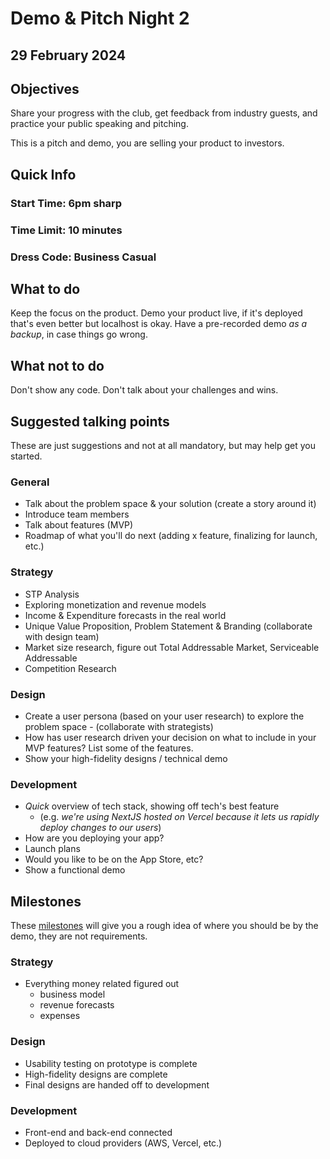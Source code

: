 # Demo & Pitch Night 2

## 29 February 2024

## Objectives

Share your progress with the club, get feedback from industry guests, and practice your public speaking and pitching.

This is a pitch and demo, you are selling your product to investors.

## Quick Info

### Start Time: 6pm sharp

### Time Limit: 10 minutes

### Dress Code: Business Casual

## What to do

Keep the focus on the product.
Demo your product live, if it's deployed that's even better but localhost is okay.
Have a pre-recorded demo *as a backup*, in case things go wrong.

## What not to do

Don't show any code.
Don't talk about your challenges and wins.

## Suggested talking points

These are just suggestions and not at all mandatory, but may help get you started.

### General

- Talk about the problem space & your solution (create a story around it)
- Introduce team members
- Talk about features (MVP)
- Roadmap of what you'll do next (adding x feature, finalizing for launch, etc.)

### Strategy

- STP Analysis
- Exploring monetization and revenue models
- Income & Expenditure forecasts in the real world
- Unique Value Proposition, Problem Statement & Branding (collaborate with design team)
- Market size research, figure out Total Addressable Market, Serviceable Addressable
- Competition Research

### Design

- Create a user persona (based on your user research) to explore the problem space - (collaborate with strategists)
- How has user research driven your decision on what to include in your MVP features? List some of the features.
- Show your high-fidelity designs / technical demo

### Development

- *Quick* overview of tech stack, showing off tech's best feature
  - (e.g. *we're using NextJS hosted on Vercel because it lets us rapidly deploy changes to our users*)
- How are you deploying your app?
- Launch plans
- Would you like to be on the App Store, etc?
- Show a functional demo

## Milestones

These [milestones](https://docs.techstartucalgary.com/projects/roadmap/index.html#step-1---start-with-milestones) will give you a rough idea of where you should be by the demo, they are not requirements.

### Strategy

- Everything money related figured out
  - business model
  - revenue forecasts
  - expenses

### Design

- Usability testing on prototype is complete
- High-fidelity designs are complete
- Final designs are handed off to development

### Development

- Front-end and back-end connected
- Deployed to cloud providers (AWS, Vercel, etc.)
